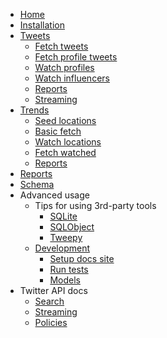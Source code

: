- [Home](/#twitterverse)
- [Installation](installation.md)
- [Tweets](tweets/)
    * [Fetch tweets](tweets/fetch-tweets.md)
    * [Fetch profile tweets](tweets/fetch-profile-tweets.md)
    * [Watch profiles](tweets/watch-profiles.md)
    * [Watch influencers](tweets/watch-influencers.md)
    * [Reports](tweets/reports.md)
    * [Streaming](tweets/streaming.md)
- [Trends](trends/)
    * [Seed locations](trends/seed-locations.md)
    * [Basic fetch](trends/basic-fetch.md)
    * [Watch locations](trends/watch-locations.md)
    * [Fetch watched](trends/fetch-watched.md)
    * [Reports](trends/reports.md)
- [Reports](reports.md)
- [Schema](schema.md)
- Advanced usage
    * Tips for using 3rd-party tools
        + [SQLite](third-party-tools/sqlite.md)
        + [SQLObject](third-party-tools/sqlobject.md)
        + [Tweepy](third-party-tools/tweepy.md)
    * [Development](development/)
        + [Setup docs site](docs-site.md)
        + [Run tests](development/tests.md)
        + [Models](development/models.md)
- Twitter API docs
    * [Search](twitter-api-docs/search.md)
    * [Streaming](twitter-api-docs/streaming.md)
    * [Policies](twitter-api-docs/policies.md)
